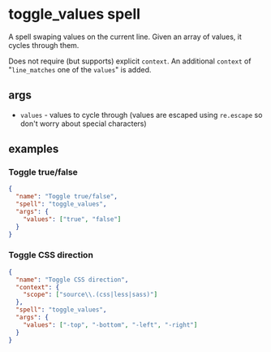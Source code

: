 # toggle_values spell

A spell swaping values on the current line. Given an array of values, it cycles through them.

Does not require (but supports) explicit `context`. An additional `context` of "`line_matches` one of the `values`" is added.

## args

- `values` - values to cycle through (values are escaped using `re.escape` so don't worry about special characters)

## examples

### Toggle true/false

```json
{
  "name": "Toggle true/false",
  "spell": "toggle_values",
  "args": {
    "values": ["true", "false"]
  }
}
```

### Toggle CSS direction

```json
{
  "name": "Toggle CSS direction",
  "context": {
    "scope": ["source\\.(css|less|sass)"]
  },
  "spell": "toggle_values",
  "args": {
    "values": ["-top", "-bottom", "-left", "-right"]
  }
}
```
